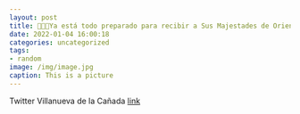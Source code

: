 ```yaml
---
layout: post
title: 👑👑👑Ya está todo preparado para recibir a Sus Majestades de Oriente en VillanuevaDeLaCañada. Puedes consultar el horario de la ...
date: 2022-01-04 16:00:18
categories: uncategorized
tags:
- random
image: /img/image.jpg
caption: This is a picture
---
```

Twitter Villanueva de la Cañada [link](https://twitter.com/AytoVDLCanada/status/1478302744515690503)
